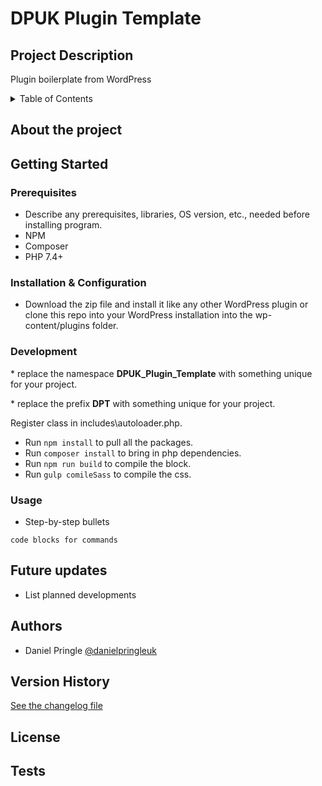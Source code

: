 # DPUK Plugin Template

## Project Description
Plugin boilerplate from WordPress 

<!-- TABLE OF CONTENTS -->
<details>
  <summary>Table of Contents</summary>
  <ol>
    <li>
      <a href="#about-the-project">About The Project</a>
    </li>
    <li>
      <a href="#getting-started">Getting Started</a>
      <ul>
        <li><a href="#prerequisites">Prerequisites</a></li>
        <li><a href="#installation-&-configuration">Installation</a></li>
        <li><a href="#development">Development</a></li>
        <li><a href="#usage">Usage</a></li>
      </ul>
    </li>
    <li><a href="#future-updates">Future Updates</a></li>
    <li><a href="#authors">Authors</a></li>
    <li><a href="#version-history">Version History</a></li>
    <li><a href="#license">License</a></li>
    <li><a href="#tests">Tests</a></li>
  </ol>
</details>

## About the project
## Getting Started
### Prerequisites
* Describe any prerequisites, libraries, OS version, etc., needed before installing program.
* NPM
* Composer
* PHP 7.4+

### Installation & Configuration

* Download the zip file and install it like any other WordPress plugin or clone this repo into your WordPress installation into the wp-content/plugins folder.

### Development
 \* replace the namespace **DPUK_Plugin_Template** with something unique for your project.
 
 \* replace the prefix **DPT** with something unique for your project.

Register class in includes\autoloader.php.

* Run `npm install` to pull all the packages.
* Run `composer install` to bring in php dependencies.
* Run `npm run build` to compile the block.
* Run `gulp comileSass` to compile the css.

### Usage
* Step-by-step bullets
```
code blocks for commands
```

## Future updates 
* List planned developments

## Authors
* Daniel Pringle 
[@danielpringleuk](https://twitter.com/danielpringleuk)

## Version History
[See the changelog file](CHANGELOG.md)

## License

## Tests






